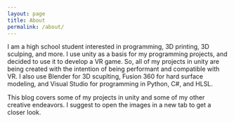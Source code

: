 ```yaml
---
layout: page
title: About
permalink: /about/
--- 
```

I am a high school student interested in programming, 3D printing, 3D sculping, and more. I use unity as a basis for my programming projects, and decided to use it to develop a VR game. So, all of my projects in unity are being created with the intention of being performant and compatible with VR. I also use Blender for 3D scuplting, Fusion 360 for hard surface modeling, and Visual Studio for programming in Python, C#, and HLSL. 

This blog covers some of my projects in unity and some of my other creative endeavors. I suggest to open the images in a new tab to get a closer look.
